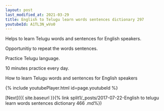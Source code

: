 ```yaml
---
layout: post
last_modified_at: 2021-03-29
title: English to Telugu learn words sentences dictionary 297 
youtubeId: A1TL3N_wVo0
---
```

 
 
Helps to learn Telugu words and sentences for English speakers.

Opportunitiy to repeat the words sentences. 

Practice Telugu language. 
 
10 minutes practice every day. 
 
How to learn Telugu words and sentences for English speakers 
 
{% include youtubePlayer.html id=page.youtubeId %}
 
 
[Next]({{ site.baseurl }}{% link  split1/_posts/2017-07-22-English to telugu learn words sentences dictionary 466 .md%})
 
